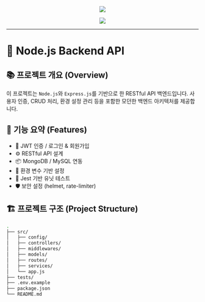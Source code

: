 <!-- Node.js Badge -->
<p align="center">
  <img src="https://img.shields.io/badge/node.js-%23339933.svg?&style=for-the-badge&logo=node.js&logoColor=white" />
</p>

<!-- 캡슐 헤더 배너 -->
<p align='center'>
  <img src="https://capsule-render.vercel.app/api?type=waving&color=auto&height=300&section=header&text=Node.js%20Project&fontSize=80&animation=fadeIn&fontAlignY=38&desc=Awesome%20Node.js%20Backend%20Service&descAlignY=51&descAlign=62"/>
</p>


---

# 🚀 Node.js Backend API

## 📚 프로젝트 개요 (Overview)

이 프로젝트는 `Node.js`와 `Express.js`를 기반으로 한 RESTful API 백엔드입니다. 사용자 인증, CRUD 처리, 환경 설정 관리 등을 포함한 모던한 백엔드 아키텍처를 제공합니다.

## 🧾 기능 요약 (Features)

- 🔐 JWT 인증 / 로그인 & 회원가입
- ⚙️ RESTful API 설계
- 📦 MongoDB / MySQL 연동
- 📁 환경 변수 기반 설정
- 🧪 Jest 기반 유닛 테스트
- 🛡️ 보안 설정 (helmet, rate-limiter)

## 🏗️ 프로젝트 구조 (Project Structure)

```bash
.
├── src/
│   ├── config/
│   ├── controllers/
│   ├── middlewares/
│   ├── models/
│   ├── routes/
│   ├── services/
│   └── app.js
├── tests/
├── .env.example
├── package.json
└── README.md
